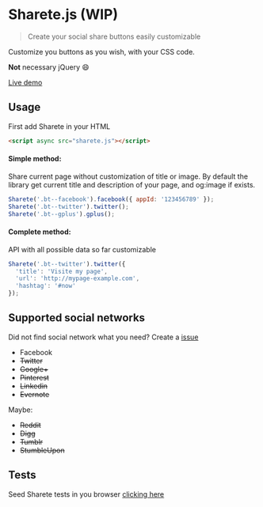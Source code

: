 # Sharete.js (WIP)
> Create your social share buttons easily customizable

Customize you buttons as you wish, with your CSS code.

__Not__ necessary jQuery :smile:

[Live demo](https://nicolaspio.github.io/Sharete#demo)

## Usage
First add Sharete in your HTML

```html
<script async src="sharete.js"></script>
```

#### Simple method:
Share current page without customization of title or image. By default the library get current title and description of your page, and og:image if exists.

```javascript
Sharete('.bt--facebook').facebook({ appId: '123456789' });
Sharete('.bt--twitter').twitter();
Sharete('.bt--gplus').gplus();
```

#### Complete method:
API with all possible data so far customizable

```javascript
Sharete('.bt--twitter').twitter({
  'title': 'Visite my page',
  'url': 'http://mypage-example.com',
  'hashtag': '#now'
});
```

## Supported social networks
Did not find social network what you need? Create a [issue](https://github.com/NicolasPio/Sharete/issues/new)

- Facebook
- ~~Twitter~~
- ~~Google+~~
- ~~Pinterest~~
- ~~Linkedin~~
- ~~Evernote~~

Maybe:
- ~~Reddit~~
- ~~Digg~~
- ~~Tumblr~~
- ~~StumbleUpon~~

## Tests
Seed Sharete tests in you browser [clicking here](https://rawgit.com/NicolasPio/Sharete/test/SpecRunner.html)
